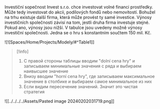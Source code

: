 Investiční sopečnost Invest s.r.o. chce investovat volné financi prostředky. Může tedy investovat do akcii, podílových fondů nebo nemovitostí. Bohužel na trhu existuje další firma, která může provést ty samé investice. Výnosy  investičních společnosti závisí na tom, jestli druha firma investuje stejné. Pokud ano, výnosy jsou nižší. V tabulce jsou uvedeny možně výnosy investiční společnosti. Jedna se o hru s konstantním součtem 150 mil. Kč. 

![![Spaces/Home/Projects/Modely/#^Table1]]
>[!info] 
>1. С правой стороны таблицы вводим "dolní cena hry" и записываем минимальные значения с ряда и выбираем наивысшее значение
>2. Внизу вводим "horní cena hry", где записываем максимальное значение в столбике и выбираем самое минимальное из них
>3. Если видим пересечение значений. Значит это чистая стратегия

![[../../../../Assets/Pasted image 20240202031719.png]]
